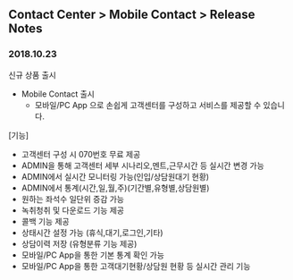 ## Contact Center > Mobile Contact > Release Notes

### 2018.10.23

신규 상품 출시

* Mobile Contact  출시
   * 모바일/PC App 으로 손쉽게 고객센터를 구성하고 서비스를 제공할 수 있습니다.

[기능]
  * 고객센터 구성 시 070번호 무료 제공
  * ADMIN을 통해 고객센터 세부 시나리오,멘트,근무시간 등 실시간 변경 가능
  * ADMIN에서 실시간 모니터링 가능(인입/상담원대기 현황)
  * ADMIN에서 통계(시간,일,월,주)(기간별,유형별,상담원별)
  * 원하는 좌석수 일단위 증감 가능
  * 녹취청취 및 다운로드 기능 제공
  * 콜백 기능 제공
  * 상태시간 설정 가능 (휴식,대기,로그인,기타)
  * 상담이력 저장 (유형분류 기능 제공)
  * 모바일/PC App을 통한 기본 통계 확인 가능
  * 모바일/PC App을 통한 고객대기현황/상담원 현황 등 실시간 관리 기능
